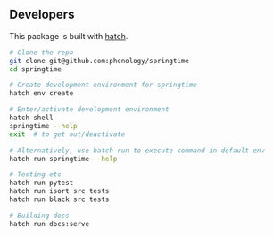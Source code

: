 ## Developers

This package is built with [hatch](https://hatch.pypa.io/latest/).

```bash
# Clone the repo
git clone git@github.com:phenology/springtime
cd springtime

# Create development environment for springtime
hatch env create

# Enter/activate development environment
hatch shell
springtime --help
exit  # to get out/deactivate

# Alternatively, use hatch run to execute command in default env
hatch run springtime --help

# Testing etc
hatch run pytest
hatch run isort src tests
hatch run black src tests

# Building docs
hatch run docs:serve
```